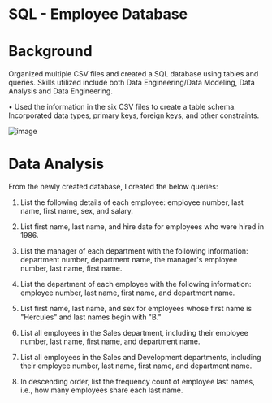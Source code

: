 # SQL - Employee Database

# Background

Organized multiple CSV files and created a SQL database using tables and queries. Skills utilized include both Data Engineering/Data Modeling, Data Analysis and
Data Engineering.

•	Used the information in the six CSV files to create a table schema. Incorporated data types, primary keys, foreign keys, and other constraints.

![image](https://user-images.githubusercontent.com/87212158/148707976-933ba13d-bc0f-4ba5-817f-7cd4daa4369f.png)

# Data Analysis

From the newly created database, I created the below queries:

1.	List the following details of each employee: employee number, last name, first name, sex, and salary.
	
2.	List first name, last name, and hire date for employees who were hired in 1986.
	
3.	List the manager of each department with the following information: department number, department name, the manager's employee number, last name, first name.
	
4.	List the department of each employee with the following information: employee number, last name, first name, and department name.
	
5.	List first name, last name, and sex for employees whose first name is "Hercules" and last names begin with "B."

6.	List all employees in the Sales department, including their employee number, last name, first name, and department name.
	
7.	List all employees in the Sales and Development departments, including their employee number, last name, first name, and department name.

8.	In descending order, list the frequency count of employee last names, i.e., how many employees share each last name.

